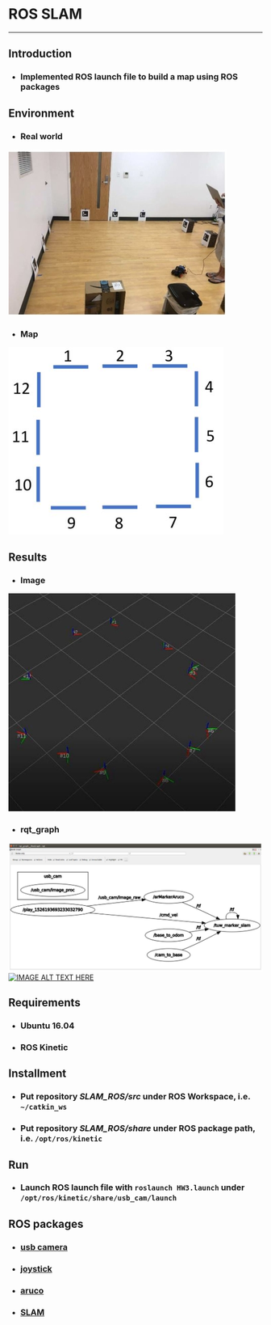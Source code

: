 # **ROS SLAM**
- - -
## **Introduction**
* ### Implemented ROS launch file to build a map using ROS packages

## **Environment**
* ### Real world
![Alt text](img/Environment1.jpg)
* ### Map
![Alt text](img/Environment2.JPG)

## **Results**
* ### Image
![Alt text](img/Result1.jpg)  
* ### rqt_graph
![Alt text](img/rqt_graph.JPG)  
[![IMAGE ALT TEXT HERE](http://img.youtube.com/vi/mIvstl3QufM/0.jpg)](http://www.youtube.com/watch?v=mIvstl3QufM)
<!-- * ### [Video](https://youtu.be/bA_MkM1NLRY) -->

## **Requirements**
* ### Ubuntu 16.04
* ### ROS Kinetic

## **Installment**
* ### Put repository *SLAM_ROS/src* under ROS Workspace, i.e. ```~/catkin_ws```
* ### Put repository *SLAM_ROS/share* under ROS package path, i.e. ```/opt/ros/kinetic```

## **Run**
* ### Launch ROS launch file with ```roslaunch HW3.launch``` under ```/opt/ros/kinetic/share/usb_cam/launch```

## **ROS packages**
* ### [usb camera](http://wiki.ros.org/usb_cam)
* ### [joystick](http://wiki.ros.org/joy)
* ### [aruco](http://wiki.ros.org/tuw_aruco)
* ### [SLAM](http://wiki.ros.org/tuw_marker_slam)
